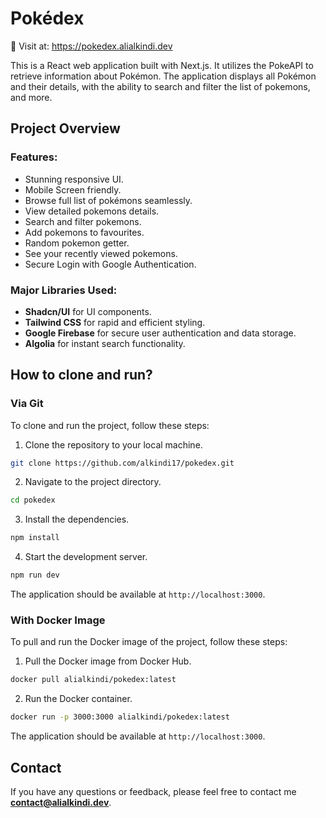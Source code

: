 # Pokédex

🔗 Visit at: https://pokedex.alialkindi.dev

This is a React web application built with Next.js. It utilizes the PokeAPI to retrieve information about Pokémon. The application displays all Pokémon and their details, with the ability to search and filter the list of pokemons, and more.

## Project Overview

### Features:

- Stunning responsive UI.
- Mobile Screen friendly.
- Browse full list of pokémons seamlessly.
- View detailed pokemons details.
- Search and filter pokemons.
- Add pokemons to favourites.
- Random pokemon getter.
- See your recently viewed pokemons.
- Secure Login with Google Authentication.

### Major Libraries Used:

- **Shadcn/UI** for UI components.
- **Tailwind CSS** for rapid and efficient styling.
- **Google Firebase** for secure user authentication and data storage.
- **Algolia** for instant search functionality.

## How to clone and run?

### Via Git

To clone and run the project, follow these steps:

1. Clone the repository to your local machine.

```bash
git clone https://github.com/alkindi17/pokedex.git
```

2. Navigate to the project directory.

```bash
cd pokedex
```

3. Install the dependencies.

```bash
npm install
```

4. Start the development server.

```bash
npm run dev
```

The application should be available at `http://localhost:3000`.

### With Docker Image

To pull and run the Docker image of the project, follow these steps:

1. Pull the Docker image from Docker Hub.

```bash
docker pull alialkindi/pokedex:latest
```

2. Run the Docker container.

```bash
docker run -p 3000:3000 alialkindi/pokedex:latest
```

The application should be available at `http://localhost:3000`.

## Contact

If you have any questions or feedback, please feel free to contact me **contact@alialkindi.dev**.
